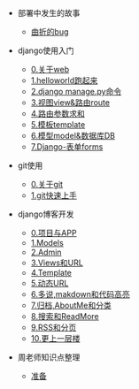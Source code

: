 - 部署中发生的故事
  - [曲折的bug](0-first.md)

- django使用入门
  - [0.关于web](00-about-web.md)
  - [1.helloworld跑起来](01-helloworld.md)
  - [2.django manage.py命令](02-base-command.md)
  - [3.视图view&路由route](03-view-route.md)
  - [4.路由参数求和](04-route-agr-add.md)
  - [5.模板template](05-template.md)
  - [6.模型model&数据库DB](06-model&DB.md)
  - [7.Django-表单forms](07-Django-forms.md)

- git使用
  - [0.关于git](b00-git.md)
  - [1.git快速上手](b01-git.md)
  
 
- django博客开发
  - [0.项目与APP](pre2.md)
  - [1.Models](pre3.md)
  - [2.Admin](pre4.md)
  - [3.Views和URL](pre5.md)
  - [4.Template](pre6.md)
  - [5.动态URL](pre7.md)
  - [6.多说,makdown和代码高亮](pre8.md)
  - [7.归档,AboutMe和分类](pre9.md)
  - [8.搜索和ReadMore](pre10.md)
  - [9.RSS和分页](pre11.md)
  - [10.更上一层楼](pre12.md)

- 周老师知识点整理
  - [准备](pre3.md)

